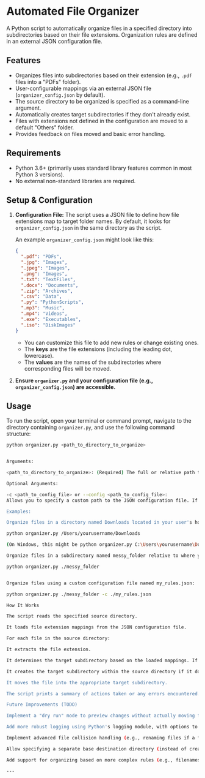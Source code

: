 # Automated File Organizer

A Python script to automatically organize files in a specified directory into subdirectories based on their file extensions. Organization rules are defined in an external JSON configuration file.

## Features

*   Organizes files into subdirectories based on their extension (e.g., `.pdf` files into a "PDFs" folder).
*   User-configurable mappings via an external JSON file (`organizer_config.json` by default).
*   The source directory to be organized is specified as a command-line argument.
*   Automatically creates target subdirectories if they don't already exist.
*   Files with extensions not defined in the configuration are moved to a default "Others" folder.
*   Provides feedback on files moved and basic error handling.

## Requirements

*   Python 3.6+ (primarily uses standard library features common in most Python 3 versions).
*   No external non-standard libraries are required.

## Setup & Configuration

1.  **Configuration File:**
    The script uses a JSON file to define how file extensions map to target folder names. By default, it looks for `organizer_config.json` in the same directory as the script.

    An example `organizer_config.json` might look like this:
    ```json
    {
      ".pdf": "PDFs",
      ".jpg": "Images",
      ".jpeg": "Images",
      ".png": "Images",
      ".txt": "TextFiles",
      ".docx": "Documents",
      ".zip": "Archives",
      ".csv": "Data",
      ".py": "PythonScripts",
      ".mp3": "Music",
      ".mp4": "Videos",
      ".exe": "Executables",
      ".iso": "DiskImages"
    }
    ```
    *   You can customize this file to add new rules or change existing ones.
    *   The **keys** are the file extensions (including the leading dot, lowercase).
    *   The **values** are the names of the subdirectories where corresponding files will be moved.

2.  **Ensure `organizer.py` and your configuration file (e.g., `organizer_config.json`) are accessible.**

## Usage

To run the script, open your terminal or command prompt, navigate to the directory containing `organizer.py`, and use the following command structure:

```bash
python organizer.py <path_to_directory_to_organize>


Arguments:

<path_to_directory_to_organize>: (Required) The full or relative path to the directory whose files you want to organize.

Optional Arguments:

-c <path_to_config_file> or --config <path_to_config_file>:
Allows you to specify a custom path to the JSON configuration file. If not provided, it defaults to organizer_config.json in the script's directory.

Examples:

Organize files in a directory named Downloads located in your user's home folder (assuming organizer.py is elsewhere):

python organizer.py /Users/yourusername/Downloads

(On Windows, this might be python organizer.py C:\Users\yourusername\Downloads)

Organize files in a subdirectory named messy_folder relative to where you are running the script:

python organizer.py ./messy_folder


Organize files using a custom configuration file named my_rules.json:

python organizer.py ./messy_folder -c ./my_rules.json

How It Works

The script reads the specified source directory.

It loads file extension mappings from the JSON configuration file.

For each file in the source directory:

It extracts the file extension.

It determines the target subdirectory based on the loaded mappings. If an extension is not found in the mappings, it defaults to an "Others" folder.

It creates the target subdirectory within the source directory if it doesn't already exist.

It moves the file into the appropriate target subdirectory.

The script prints a summary of actions taken or any errors encountered.

Future Improvements (TODO)

Implement a "dry run" mode to preview changes without actually moving files.

Add more robust logging using Python's logging module, with options to log to a file.

Implement advanced file collision handling (e.g., renaming files if a file with the same name already exists in the target directory).

Allow specifying a separate base destination directory (instead of creating subfolders within the source directory).

Add support for organizing based on more complex rules (e.g., filenames, date created).

---
